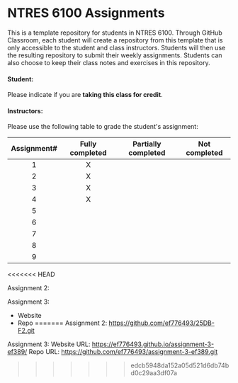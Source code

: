 # NTRES 6100 Assignments

This is a template repository for students in NTRES 6100. Through GitHub Classroom, each student will create a repository from this template that is only accessible to the student and class instructors. Students will then use the resulting repository to submit their weekly assignments. Students can also choose to keep their class notes and exercises in this repository.

#### Student:

Please indicate if you are **taking this class for credit**.

#### Instructors:

Please use the following table to grade the student's assignment:

| Assignment# | Fully completed | Partially completed | Not completed |
|:-----------:|:---------------:|:-------------------:|:-------------:|
|      1      |        X         |                     |               |
|      2      |         X        |                     |               |
|      3      |         X        |                     |               |
|      4      |          X       |                     |               |
|      5      |                 |                     |               |
|      6      |                 |                     |               |
|      7      |                 |                     |               |
|      8      |                 |                     |               |
|      9      |                 |                     |               |

<<<<<<< HEAD


Assignment 2:

Assignment 3: 
- Website
- Repo
=======
Assignment 2: https://github.com/ef776493/25DB-F2.git


Assignment 3: Website URL:  https://ef776493.github.io/assignment-3-ef389/
              Repo URL:     https://github.com/ef776493/assignment-3-ef389.git
>>>>>>> edcb5948da152a05d521d6db74bd0c29aa3df07a
